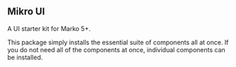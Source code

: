 ## Mikro UI

A UI starter kit for Marko 5+.

This package simply installs the essential suite of components all at once.
If you do not need all of the components at once, individual components can be installed.